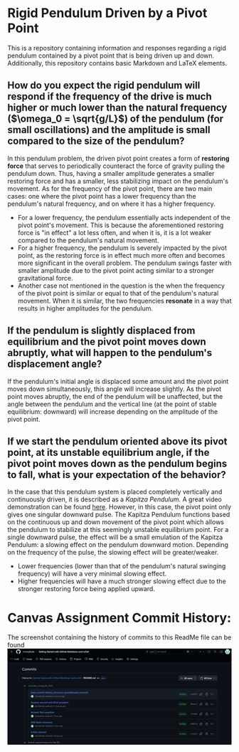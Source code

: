 # Rigid Pendulum Driven by a Pivot Point
This is a repository containing information and responses regarding a rigid pendulum contained by a pivot point that is being driven up and down. Additionally, this repository contains basic Markdown and LaTeX elements.

## How do you expect the rigid pendulum will respond if the frequency of the drive is much higher or much lower than the natural frequency ($\omega_0 = \sqrt{g/L}$) of the pendulum (for small oscillations) and the amplitude is small compared to the size of the pendulum?

In this pendulum problem, the driven pivot point creates a form of **restoring force** that serves to periodically counteract the force of gravity pulling the pendulum down. Thus, having a smaller amplitude generates a smaller restoring force and has a smaller, less stabilizing impact on the pendulum's movement. As for the frequency of the pivot point, there are two main cases: one where the pivot point has a lower frequency than the pendulum's natural frequency, and on where it has a higher frequency.

- For a lower frequency, the pendulum essentially acts independent of the pivot point's movement. This is because the aforementioned restoring force is "in effect" a lot less often, and when it is, it is a lot weaker compared to the pendulum's natural movement.
- For a higher frequency, the pendulum is severely impacted by the pivot point, as the restoring force is in effect much more often and becomes more significant in the overall problem. The pendulum swings faster with smaller amplitude due to the pivot point acting similar to a stronger gravitational force.
- Another case not mentioned in the question is the when the frequency of the pivot point is similar or equal to that of the pendulum's natural movement. When it is similar, the two frequencies **resonate** in a way that results in higher amplitudes for the pendulum.

## If the pendulum is slightly displaced from equilibrium and the pivot point moves down abruptly, what will happen to the pendulum's displacement angle?

If the pendulum's initial angle is displaced some amount and the pivot point moves down simultaneously, this angle will increase slightly. As the pivot point moves abruptly, the end of the pendulum will be unaffected, but the angle between the pendulum and the vertical line (at the point of stable equilibrium: downward) will increase depending on the amplitude of the pivot point.

## If we start the pendulum oriented above its pivot point, at its unstable equilibrium angle, if the pivot point moves down as the pendulum begins to fall, what is your expectation of the behavior? 

In the case that this pendulum system is placed completely vertically and continuously driven, it is described as a *Kapitza Pendulum.* A great video demonstration can be found [here](https://gereshes.com/2019/02/25/kapitzas-pendulum). However, in this case, the pivot point only gives one singular downward pulse. The Kapitza Pendulum functions based on the continuous up and down movement of the pivot point which allows the pendulum to stabilize at this seemingly unstable equilibrium point. For a single downward pulse, the effect will be a small emulation of the Kapitza Pendulum: a slowing effect on the pendulum downward motion. Depending on the frequency of the pulse, the slowing effect will be greater/weaker.

- Lower frequencies (lower than that of the pendulum's natural swinging frequency) will have a very minimal slowing effect.
- Higher frequencies will have a much stronger slowing effect due to the stronger restoring force being applied upward.



# Canvas Assignment Commit History:
The screenshot containing the history of commits to this ReadMe file can be found ![here](image_2025-08-28_203118589.png)

